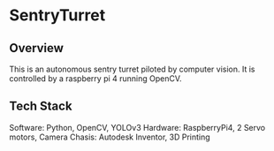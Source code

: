 # SentryTurret
## Overview
This is an autonomous sentry turret piloted by computer vision. It is controlled by a raspberry pi 4 running OpenCV.

## Tech Stack
Software: Python, OpenCV, YOLOv3
Hardware: RaspberryPi4, 2 Servo motors, Camera
Chasis: Autodesk Inventor, 3D Printing
